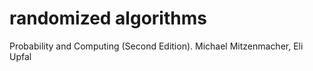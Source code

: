 # randomized algorithms
Probability and Computing (Second Edition). Michael Mitzenmacher, Eli Upfal
